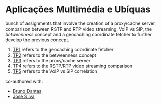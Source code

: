 # Aplicações Multimédia e Ubíquas
bunch of assignments that involve the creation of a proxy/cache server, comparison between RSTP and RTP video streaming, VoIP vs SIP, the *betweenness* concept and a geocaching coordinate fetcher to further develop the previous concept.

1. [TP1](https://github.com/ggoncalopereira/MIEI-projects/tree/master/4th%20year/Aplica%C3%A7%C3%B5es%20Multim%C3%A9dia%20e%20Ub%C3%ADquas/TP1) refers to the geocaching coordinate fetcher
2. [TP2](https://github.com/ggoncalopereira/MIEI-projects/tree/master/4th%20year/Aplica%C3%A7%C3%B5es%20Multim%C3%A9dia%20e%20Ub%C3%ADquas/TP2) refers to the betweenness concept
3. [TP3](https://github.com/ggoncalopereira/MIEI-projects/tree/master/4th%20year/Aplica%C3%A7%C3%B5es%20Multim%C3%A9dia%20e%20Ub%C3%ADquas/TP3) refers to the proxy/cache server
4. [TP4](https://github.com/ggoncalopereira/MIEI-projects/tree/master/4th%20year/Aplica%C3%A7%C3%B5es%20Multim%C3%A9dia%20e%20Ub%C3%ADquas/TP4) refers to the RSTP/RTP video streaming comparison
5. [TP5](https://github.com/ggoncalopereira/MIEI-projects/tree/master/4th%20year/Aplica%C3%A7%C3%B5es%20Multim%C3%A9dia%20e%20Ub%C3%ADquas/TP5) refers to the VoIP vs SIP correlation


co-authored with:
+ [Bruno Dantas](https://github.com/brunodantas6)
+ [José Silva](https://github.com/Jpvsilva)
